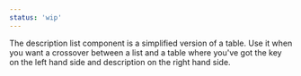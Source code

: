 ```yaml
---
status: 'wip'
---
```


The description list component is a simplified version of a table.
Use it when you want a crossover between a list and a table where you've got the key on the left hand side and description on the right hand side.
